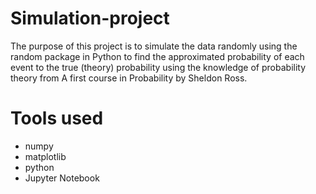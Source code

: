 # Simulation-project
The purpose of this project is to simulate the data randomly using the random package in Python to find the approximated probability of each event to the true (theory) probability using the knowledge of probability theory from A first course in Probability by Sheldon Ross.
# Tools used
+ numpy
+ matplotlib
+ python
+ Jupyter Notebook
